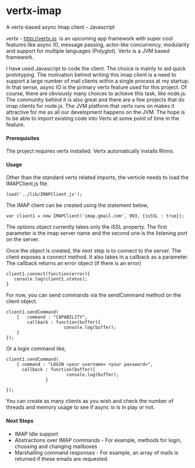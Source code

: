vertx-imap
==========

A vertx-based async Imap client  - Javascript

_vertx_ - http://vertx.io. is an upcoming app framework with super cool features like async IO, message passing, actor-like concurrency, modularity and support for multiple languages (Polyglot). Vertx is a JVM based framework. 

I have used Javascript to code the client. The choice is mainly to aid quick prototyping. The motivation behind writing this imap client is a need to support a large number of mail clients within a single process at my startup. In that sense,  async IO is the primary vertx feature used for this project. Of course, there are obviously many choices to achieve this task, like node.js. The community behind it is also great and there are a few projects that do imap clients for node.js. The JVM platform that vertx runs on makes it attractive for me as all our development happens on the JVM. The hope is to be able to import existing code into Vertx at some point of time in the feature.


#### Prerequisites 
The project requires vertx installed. Vertx automatically installs Rhino.

#### Usage
Other than the standard vertx related imports, the verticle needs to load the IMAPClient.js file.

    load('../lib/IMAPClient.js');
  
The IMAP client can be created using the statement below,

    var client1 = new IMAPClient('imap.gmail.com', 993, {isSSL : true});
    
The options object currently takes only the iSSL property. The first parameter is the imap server name and the second one is the listening port on the server.

Once the object is created, the next step is to connect to the server. The client exposes a connect method. It also takes in a callback as a parameter. The callback returns an error object (if there is an error)

    client1.connect(function(error){
       console.log(client1.status);
    }
    
For now, you can send commands via the sendCommand method on the client object.
    
    client1.sendCommand(
        {   command : "CAPABILITY",
            callback : function(buffer){
                          console.log(buffer);
        }
    });
    
Or a login command like,

    client1.sendCommand(
        { command : "LOGIN <your username> <your password>",
          callback : function(buffer){
                           console.log(buffer);
                   }

    });
    
You can create as many clients as you wish and check the number of threads and memory usage to see if async io is in play or not.
    
#### Next Steps    
* IMAP Idle support
* Abstractions over IMAP commands - For example, methods for login, choosing and changing mailboxes
* Marshalling command responses - For example, an array of mails is returned if these emails are requested.







    





